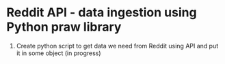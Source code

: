 # Reddit API - data ingestion using Python praw library

1. Create python script to get data we need from Reddit using API and put it in some object (in progress)